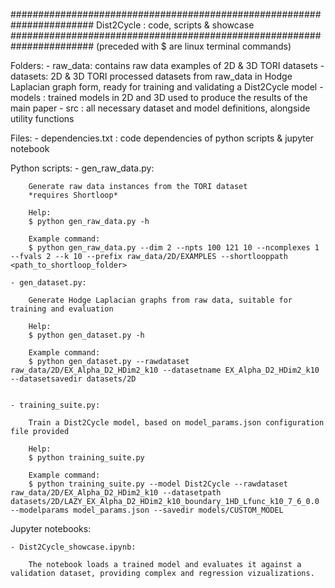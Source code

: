 #######################################################################
			Dist2Cycle : code, scripts & showcase
#######################################################################
(preceded with $ are linux terminal commands)

Folders:
	- raw_data: contains raw data examples of 2D & 3D TORI datasets
	- datasets: 2D & 3D TORI processed datasets from raw_data in Hodge Laplacian graph form, 
				ready for training and validating a Dist2Cycle model
	- models  : trained models in 2D and 3D used to produce the results of the main paper
	- src 	  : all necessary dataset and model definitions, alongside utility functions

Files:
	- dependencies.txt : code dependencies of python scripts & jupyter notebook

Python scripts:
	- gen_raw_data.py:

		Generate raw data instances from the TORI dataset
		*requires Shortloop*

		Help: 
		$ python gen_raw_data.py -h 
		
		Example command: 
		$ python gen_raw_data.py --dim 2 --npts 100 121 10 --ncomplexes 1 --fvals 2 --k 10 --prefix raw_data/2D/EXAMPLES --shortlooppath <path_to_shortloop_folder>

	- gen_dataset.py:

		Generate Hodge Laplacian graphs from raw data, suitable for training and evaluation

		Help:
		$ python gen_dataset.py -h

		Example command:
		$ python gen_dataset.py --rawdataset raw_data/2D/EX_Alpha_D2_HDim2_k10 --datasetname EX_Alpha_D2_HDim2_k10 --datasetsavedir datasets/2D


	- training_suite.py:

		Train a Dist2Cycle model, based on model_params.json configuration file provided

		Help:
		$ python training_suite.py

		Example command: 
		$ python training_suite.py --model Dist2Cycle --rawdataset raw_data/2D/EX_Alpha_D2_HDim2_k10 --datasetpath datasets/2D/LAZY_EX_Alpha_D2_HDim2_k10_boundary_1HD_Lfunc_k10_7_6_0.0 --modelparams model_params.json --savedir models/CUSTOM_MODEL

Jupyter notebooks:

	- Dist2Cycle_showcase.ipynb:

		The notebook loads a trained model and evaluates it against a validation dataset, providing complex and regression vizualizations.
		
